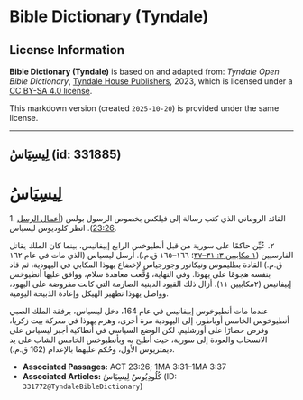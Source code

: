 # Bible Dictionary (Tyndale)

## License Information

**Bible Dictionary (Tyndale)** is based on and adapted from: _Tyndale Open Bible Dictionary_, [Tyndale House Publishers](https://tyndaleopenresources.com/), 2023, which is licensed under a [CC BY-SA 4.0 license](https://creativecommons.org/licenses/by-sa/4.0/legalcode.en).

This markdown version (created `2025-10-20`) is provided under the same license.



--------------------------------

## لِيسِيَاسُ (id: 331885)

لِيسِيَاسُ
==========

1\. القائد الروماني الذي كتب رسالة إلى فيلكس بخصوص الرسول بولس ([أعمال الرسل 23:26](https://ref.ly/Acts23:26)). انظر كلوديوس ليسياس.

٢. عُيِّن حاكمًا على سورية من قبل أنطيوخس الرابع إبيفانيس، بينما كان الملك يقاتل الفارسيين ([١ مكابيين ٣: ٣١–٣٧](https://ref.ly/1Macc3:31-1Macc3:37)؛ ١٦٦–١٦٥ ق.م.). أرسل ليسياس (الذي مات في عام ١٦٢ ق.م.) القادة بطليموس ونيكانور وجورجياس لإخضاع يهوذا المكابي في اليهودية، ثم قاد بنفسه هجومًا على يهوذا. وفي النهاية، وُقِّعت معاهدة سلام، ووافق عليها أنطيوخس إبيفانيس (٢مكابيين ١١). أزال ذلك القيود الدينية الصارمة التي كانت مفروضة على اليهود، وواصل يهوذا تطهير الهيكل وإعادة الذبيحة اليومية.

عندما مات أنطيوخوس إبيفانيس في عام 164، دخل ليسياس، برفقة الملك الصبي أنطيوخوس الخامس أوباطور، إلى اليهودية مرة أخرى، وهزم يهوذا في معركة بيت زكريا، وفرض حصارًا على أورشليم. لكن الوضع السياسي في أنطاكية أجبر ليسياس على الانسحاب والعودة إلى سورية، حيث أطيح به وبأنطيوخس الخامس الشاب على يد ديمتريوس الأول، وحُكم عليهما بالإعدام (162 ق.م.).

* **Associated Passages:** ACT 23:26; 1MA 3:31–1MA 3:37
* **Associated Articles:** كُلُودِيُوسُ لِيسِيَاسُ (ID: `331772@TyndaleBibleDictionary`)

